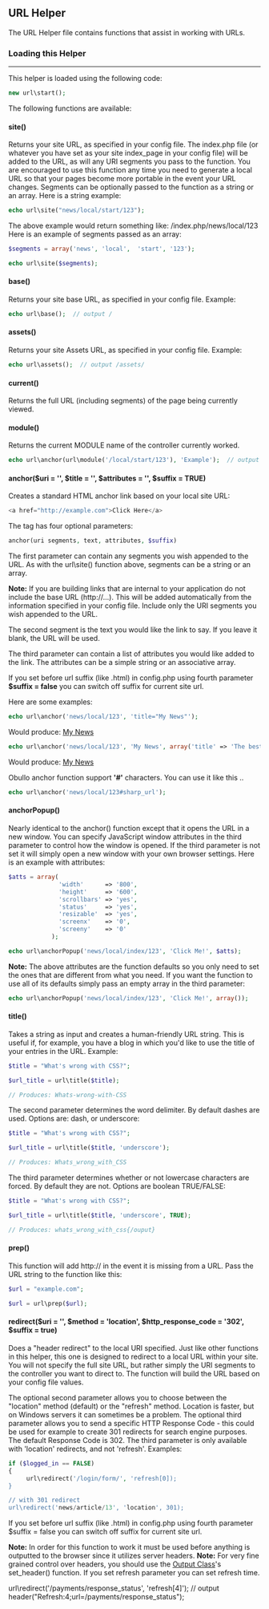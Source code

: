 ## URL Helper

The URL Helper file contains functions that assist in working with URLs.

### Loading this Helper

------

This helper is loaded using the following code:

```php
new url\start();
```

The following functions are available:

#### site()

Returns your site URL, as specified in your config file. The index.php file (or whatever you have set as your site index_page in your config file) will be added to the URL, as will any URI segments you pass to the function. You are encouraged to use this function any time you need to generate a local URL so that your pages become more portable in the event your URL changes. Segments can be optionally passed to the function as a string or an array. Here is a string example:

```php
echo url\site("news/local/start/123");
```

The above example would return something like: /index.php/news/local/123 Here is an example of segments passed as an array:

```php
$segments = array('news', 'local',  'start', '123');

echo url\site($segments);
```

#### base()

Returns your site base URL, as specified in your config file. Example:

```php
echo url\base();  // output /
```

#### assets()

Returns your site Assets URL, as specified in your config file. Example:
 
```php
echo url\assets();  // output /assets/
```

#### current()

Returns the full URL (including segments) of the page being currently viewed.

#### module()

Returns the current MODULE name of the controller currently worked.

```php
echo url\anchor(url\module('/local/start/123'), 'Example');  // output <a href='/index.php/news/local/start/123'>Example</a>
```

#### anchor($uri = '', $title = '', $attributes = '', $suffix = TRUE)

Creates a standard HTML anchor link based on your local site URL:

```php
<a href="http://example.com">Click Here</a>
```

The tag has four optional parameters:

```php
anchor(uri segments, text, attributes, $suffix)
```

The first parameter can contain any segments you wish appended to the URL. As with the url\site() function above, segments can be a string or an array.

**Note:** If you are building links that are internal to your application do not include the base URL (http://...). This will be added automatically from the information specified in your config file. Include only the URI segments you wish appended to the URL.

The second segment is the text you would like the link to say. If you leave it blank, the URL will be used.

The third parameter can contain a list of attributes you would like added to the link. The attributes can be a simple string or an associative array.

If you set before url suffix (like .html) in config.php using fourth parameter **$suffix = false** you can switch off suffix for current site url.

Here are some examples:

```php
echo url\anchor('news/local/123', 'title="My News"');
```

Would produce: <a href="news/local/123" title="My News">My News</a>

```php
echo url\anchor('news/local/123', 'My News', array('title' => 'The best news!'));
```

Would produce: <a href="news/local/123" title="The best news!">My News</a>

Obullo anchor function support **'#'** characters. You can use it like this ..

```php
echo url\anchor('news/local/123#sharp_url');
```

#### anchorPopup()

Nearly identical to the anchor() function except that it opens the URL in a new window. You can specify JavaScript window attributes in the third parameter to control how the window is opened. If the third parameter is not set it will simply open a new window with your own browser settings. Here is an example with attributes:

```php
$atts = array(
              'width'      => '800',
              'height'     => '600',
              'scrollbars' => 'yes',
              'status'     => 'yes',
              'resizable'  => 'yes',
              'screenx'    => '0',
              'screeny'    => '0'
            );

echo url\anchorPopup('news/local/index/123', 'Click Me!', $atts);
```

**Note:** The above attributes are the function defaults so you only need to set the ones that are different from what you need. If you want the function to use all of its defaults simply pass an empty array in the third parameter:

```php
echo url\anchorPopup('news/local/index/123', 'Click Me!', array());
```

#### title()

Takes a string as input and creates a human-friendly URL string. This is useful if, for example, you have a blog in which you'd like to use the title of your entries in the URL. Example:

```php
$title = "What's wrong with CSS?";

$url_title = url\title($title);

// Produces: Whats-wrong-with-CSS
```

The second parameter determines the word delimiter. By default dashes are used. Options are: dash, or underscore:

```php
$title = "What's wrong with CSS?";

$url_title = url\title($title, 'underscore');

// Produces: Whats_wrong_with_CSS
```

The third parameter determines whether or not lowercase characters are forced. By default they are not. Options are boolean TRUE/FALSE:

```php
$title = "What's wrong with CSS?";

$url_title = url\title($title, 'underscore', TRUE);

// Produces: whats_wrong_with_css{/ouput}
```

#### prep()

This function will add http:// in the event it is missing from a URL. Pass the URL string to the function like this:

```php
$url = "example.com";

$url = url\prep($url);
```

#### redirect($uri = '', $method = 'location', $http_response_code = '302', $suffix = true)

Does a "header redirect" to the local URI specified. Just like other functions in this helper, this one is designed to redirect to a local URL within your site. You will not specify the full site URL, but rather simply the URI segments to the controller you want to direct to. The function will build the URL based on your config file values.

The optional second parameter allows you to choose between the "location" method (default) or the "refresh" method. Location is faster, but on Windows servers it can sometimes be a problem. The optional third parameter allows you to send a specific HTTP Response Code - this could be used for example to create 301 redirects for search engine purposes. The default Response Code is 302. The third parameter is only available with 'location' redirects, and not 'refresh'. Examples:

```php
if ($logged_in == FALSE)
{
     url\redirect('/login/form/', 'refresh[0]);
}

// with 301 redirect
url\redirect('news/article/13', 'location', 301);
```

If you set before url suffix (like .html) in config.php using fourth parameter $suffix = false you can switch off suffix for current site url.

**Note:** In order for this function to work it must be used before anything is outputted to the browser since it utilizes server headers.
**Note:** For very fine grained control over headers, you should use the [Output Class](/ob/output/releases/0.0.1)'s set_header() function.
If you set refresh parameter you can set refresh time.

url\redirect('/payments/response_status', 'refresh[4]');  // output  header("Refresh:4;url=/payments/response_status");
 